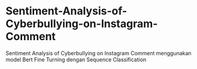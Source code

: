 # Sentiment-Analysis-of-Cyberbullying-on-Instagram-Comment
Sentiment Analysis of Cyberbullying on Instagram Comment menggunakan model Bert Fine Turning dengan Sequence Classification
